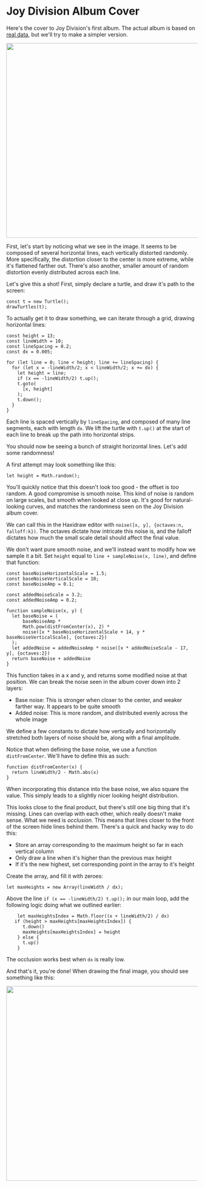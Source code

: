 # Joy Division Album Cover

Here's the cover to Joy Division's first album. The actual album is based on [real data](https://blogs.scientificamerican.com/sa-visual/pop-culture-pulsar-origin-story-of-joy-division-s-unknown-pleasures-album-cover-video/), but we'll try to make a simpler version.

<img src="https://external-content.duckduckgo.com/iu/?u=http%3A%2F%2F4.bp.blogspot.com%2F-PkgzZc0jsVE%2FUMqYzFOzNLI%2FAAAAAAAAA3A%2FbCOqig095Lk%2Fs1600%2Fjoy_division-unknown_pleasures.jpg&f=1&nofb=1&ipt=966d8be0c759bd539613c5eaa7b35acc898bd99a43d050df6c9df643367314dc&ipo=images" width="512"/>

First, let's start by noticing what we see in the image. It seems to be composed of several horizontal lines, each vertically distorted randomly. More specifically, the distortion closer to the center is more extreme, while it's flattened farther out. There's also another, smaller amount of random distortion evenly distributed across each line.

Let's give this a shot! First, simply declare a turtle, and draw it's path to the screen:

```
const t = new Turtle();
drawTurtles(t);
```

To actually get it to draw something, we can iterate through a grid, drawing horizontal lines:

```
const height = 13;
const lineWidth = 10;
const lineSpacing = 0.2;
const dx = 0.005;

for (let line = 0; line < height; line += lineSpacing) {
  for (let x = -lineWidth/2; x < lineWidth/2; x += dx) {
    let height = line;
    if (x == -lineWidth/2) t.up();
    t.goto(
      [x, height]
    );
    t.down();
  }
}
```

Each line is spaced vertically by `lineSpacing`, and composed of many line segments, each with length `dx`. We lift the turtle with `t.up()` at the start of each line to break up the path into horizontal strips.

You should now be seeing a bunch of straight horizontal lines. Let's add some randomness!

A first attempt may look something like this:

```
let height = Math.random();
```

You'll quickly notice that this doesn't look too good - the offset is _too_ random. A good compromise is smooth noise. This kind of noise is random on large scales, but smooth when looked at close up. It's good for natural-looking curves, and matches the randomness seen on the Joy Division album cover.

We can call this in the Haxidraw editor with `noise([x, y], {octaves:n, falloff:k})`. The octaves dictate how intricate this noise is, and the falloff dictates how much the small scale detail should affect the final value.

We don't want pure smooth noise, and we'll instead want to modify how we sample it a bit. Set `height` equal to `line + sampleNoise(x, line)`, and define that function:

```
const baseNoiseHorizontalScale = 1.5;
const baseNoiseVerticalScale = 10;
const baseNoiseAmp = 0.1;

const addedNoiseScale = 3.2;
const addedNoiseAmp = 0.2;

function sampleNoise(x, y) {
  let baseNoise = (
	  baseNoiseAmp *
	  Math.pow(distFromCenter(x), 2) *
	  noise([x * baseNoiseHorizontalScale + 14, y * baseNoiseVerticalScale], {octaves:2})
  );
  let addedNoise = addedNoiseAmp * noise([x * addedNoiseScale - 17, y], {octaves:2})
  return baseNoise + addedNoise
}
```

This function takes in a x and y, and returns some modified noise at that position. We can break the noise seen in the album cover down into 2 layers:

- Base noise: This is stronger when closer to the center, and weaker farther way. It appears to be quite smooth
- Added noise: This is more random, and distributed evenly across the whole image

We define a few constants to dictate how vertically and horizontally stretched both layers of noise should be, along with a final amplitude.

Notice that when defining the base noise, we use a function `distFromCenter`. We'll have to define this as such:

```
function distFromCenter(x) {
  return lineWidth/2 - Math.abs(x)
}
```

When incorporating this distance into the base noise, we also square the value. This simply leads to a slightly nicer looking height distribution.

This looks close to the final product, but there's still one big thing that it's missing. Lines can overlap with each other, which really doesn't make sense. What we need is _occlusion_. This means that lines closer to the front of the screen hide lines behind them. There's a quick and hacky way to do this:

- Store an array corresponding to the maximum height so far in each vertical column
- Only draw a line when it's higher than the previous max height
- If it's the new highest, set corresponding point in the array to it's height

Create the array, and fill it with zeroes:

```
let maxHeights = new Array(lineWidth / dx);
```

Above the line `if (x == -lineWidth/2) t.up();` in our main loop, add the following logic doing what we outlined earlier:

```
    let maxHeightsIndex = Math.floor((x + lineWidth/2) / dx)
   if (height > maxHeights[maxHeightsIndex]) {
      t.down()
      maxHeights[maxHeightsIndex] = height
    } else {
      t.up()
    }
```

The occlusion works best when `dx` is really low.

And that's it, you're done! When drawing the final image, you should see something like this:

<img src="https://cloud-osfrnfrf2-hack-club-bot.vercel.app/0image.png" width="512"/>
